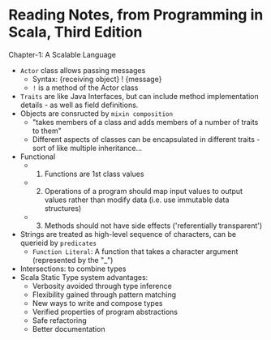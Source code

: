 
Reading Notes, from Programming in Scala, Third Edition
====

Chapter-1: A Scalable Language
* ```Actor``` class allows passing messages
	* Syntax: {receiving object} ! {message}
	* ```!``` is a method of the Actor class
* ```Traits``` are like Java Interfaces, but can include method implementation details - as well as field definitions.
* Objects are consructed by ```mixin composition```
	* "takes members of a class and adds members of a number of traits to them"
	* Different aspects of classes can be encapsulated in different traits - sort of like multiple inheritance...
* Functional
	* 1) Functions are 1st class values
	* 2) Operations of a program should map input values to output values rather than modify data (i.e. use immutable data structures)
	* 3) Methods should not have side effects ('referentially transparent')
* Strings are treated as high-level sequence of characters, can be querieid by ```predicates```
	* ```Function Literal```: A function that takes a character argument (represented by the "_")
* Intersections: to combine types
* Scala Static Type system advantages: 
	* Verbosity avoided through type inference
	* Flexibility gained through pattern matching 
	* New ways to write and compose types 
	* Verified properties of program abstractions
	* Safe refactoring
	* Better documentation 
	
	

